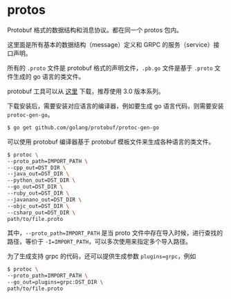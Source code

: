 # protos
Protobuf 格式的数据结构和消息协议。都在同一个 protos 包内。

这里面是所有基本的数据结构（message）定义和 GRPC 的服务（service）接口声明。

所有的 `.proto` 文件是 protobuf 格式的声明文件，`.pb.go` 文件是基于 `.proto` 文件生成的 go 语言的类文件。

protobuf 工具可以从 [这里](https://developers.google.com/protocol-buffers/docs/downloads) 下载，推荐使用 3.0 版本系列。

下载安装后，需要安装对应语言的编译器，例如要生成 go 语言代码，则需要安装 `protoc-gen-go`。

```sh
$ go get github.com/golang/protobuf/protoc-gen-go
```

可以使用 protobuf 编译器基于 protobuf 模板文件来生成各种语言的类文件。

```sh
$ protoc \
--proto_path=IMPORT_PATH \
--cpp_out=DST_DIR \
--java_out=DST_DIR \
--python_out=DST_DIR \
--go_out=DST_DIR \
--ruby_out=DST_DIR \
--javanano_out=DST_DIR \
--objc_out=DST_DIR \
--csharp_out=DST_DIR \
path/to/file.proto
```

其中，`--proto_path=IMPORT_PATH` 是当 proto 文件中存在导入时候，进行查找的路径，等价于 `-I=IMPORT_PATH`，可以多次使用来指定多个导入路径。

为了生成支持 grpc 的代码，还可以提供生成参数 `plugins=grpc`，例如

```sh
$ protoc \
--proto_path=IMPORT_PATH \
--go_out=plugins=grpc:DST_DIR \ 
path/to/file.proto
```

